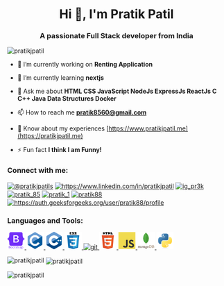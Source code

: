 <h1 align="center">Hi 👋, I'm Pratik Patil</h1>
<h3 align="center">A passionate Full Stack developer from India</h3>

<p align="left"> <img src="https://komarev.com/ghpvc/?username=pratikjpatil&label=Profile%20views&color=0e75b6&style=flat" alt="pratikjpatil" /> </p>

- 🔭 I’m currently working on **Renting Application**

- 🌱 I’m currently learning **nextjs**

- 💬 Ask me about **HTML CSS JavaScript NodeJs ExpressJs ReactJs C C++ Java Data Structures Docker**

- 📫 How to reach me **pratik8560@gmail.com**

- 📄 Know about my experiences [https://www.pratikjpatil.me](https://pratikjpatil.me)

- ⚡ Fun fact **I think I am Funny!**

<h3 align="left">Connect with me:</h3>
<p align="left">
<a href="https://twitter.com/@pratikjpatils" target="blank"><img align="center" src="https://raw.githubusercontent.com/rahuldkjain/github-profile-readme-generator/master/src/images/icons/Social/twitter.svg" alt="@pratikjpatils" height="30" width="40" /></a>
<a href="https://www.linkedin.com/in/pratikjpatil" target="blank"><img align="center" src="https://raw.githubusercontent.com/rahuldkjain/github-profile-readme-generator/master/src/images/icons/Social/linked-in-alt.svg" alt="https://www.linkedin.com/in/pratikjpatil" height="30" width="40" /></a>
<a href="https://www.instagram.com/_.pratik.88" target="blank"><img align="center" src="https://raw.githubusercontent.com/rahuldkjain/github-profile-readme-generator/master/src/images/icons/Social/instagram.svg" alt="ig_pr3k" height="30" width="40" /></a>
<a href="https://www.codechef.com/users/pratik_85" target="blank"><img align="center" src="https://cdn.jsdelivr.net/npm/simple-icons@3.1.0/icons/codechef.svg" alt="pratik_85" height="30" width="40" /></a>
<a href="https://www.hackerrank.com/pratikjpatil" target="blank"><img align="center" src="https://raw.githubusercontent.com/rahuldkjain/github-profile-readme-generator/master/src/images/icons/Social/hackerrank.svg" alt="pratik_1" height="30" width="40" /></a>
<a href="https://www.leetcode.com/pratikjpatil" target="blank"><img align="center" src="https://raw.githubusercontent.com/rahuldkjain/github-profile-readme-generator/master/src/images/icons/Social/leet-code.svg" alt="pratik88" height="30" width="40" /></a>
<a href="https://auth.geeksforgeeks.org/user/pratik88/profile" target="blank"><img align="center" src="https://raw.githubusercontent.com/rahuldkjain/github-profile-readme-generator/master/src/images/icons/Social/geeks-for-geeks.svg" alt="https://auth.geeksforgeeks.org/user/pratik88/profile" height="30" width="40" /></a>
</p>

<h3 align="left">Languages and Tools:</h3>
<p align="left"> <a href="https://getbootstrap.com" target="_blank" rel="noreferrer"> <img src="https://raw.githubusercontent.com/devicons/devicon/master/icons/bootstrap/bootstrap-plain-wordmark.svg" alt="bootstrap" width="40" height="40"/> </a> <a href="https://www.cprogramming.com/" target="_blank" rel="noreferrer"> <img src="https://raw.githubusercontent.com/devicons/devicon/master/icons/c/c-original.svg" alt="c" width="40" height="40"/> </a> <a href="https://www.w3schools.com/cpp/" target="_blank" rel="noreferrer"> <img src="https://raw.githubusercontent.com/devicons/devicon/master/icons/cplusplus/cplusplus-original.svg" alt="cplusplus" width="40" height="40"/> </a> <a href="https://www.w3schools.com/css/" target="_blank" rel="noreferrer"> <img src="https://raw.githubusercontent.com/devicons/devicon/master/icons/css3/css3-original-wordmark.svg" alt="css3" width="40" height="40"/> </a> <a href="https://git-scm.com/" target="_blank" rel="noreferrer"> <img src="https://www.vectorlogo.zone/logos/git-scm/git-scm-icon.svg" alt="git" width="40" height="40"/> </a> <a href="https://www.w3.org/html/" target="_blank" rel="noreferrer"> <img src="https://raw.githubusercontent.com/devicons/devicon/master/icons/html5/html5-original-wordmark.svg" alt="html5" width="40" height="40"/> </a> <a href="https://developer.mozilla.org/en-US/docs/Web/JavaScript" target="_blank" rel="noreferrer"> <img src="https://raw.githubusercontent.com/devicons/devicon/master/icons/javascript/javascript-original.svg" alt="javascript" width="40" height="40"/> </a> <a href="https://www.mongodb.com/" target="_blank" rel="noreferrer"> <img src="https://raw.githubusercontent.com/devicons/devicon/master/icons/mongodb/mongodb-original-wordmark.svg" alt="mongodb" width="40" height="40"/> </a> <a href="https://www.python.org" target="_blank" rel="noreferrer"> <img src="https://raw.githubusercontent.com/devicons/devicon/master/icons/python/python-original.svg" alt="python" width="40" height="40"/> </a> </p>

<p><img align="left" src="https://github-readme-stats.vercel.app/api/top-langs?username=pratikjpatil&show_icons=true&locale=en&layout=compact" alt="pratikjpatil" /></p>

<p>&nbsp;<img align="center" src="https://github-readme-stats.vercel.app/api?username=pratikjpatil&show_icons=true&locale=en" alt="pratikjpatil" /></p>

<p><img align="center" src="https://github-readme-streak-stats.herokuapp.com/?user=pratikjpatil&" alt="pratikjpatil" /></p>
